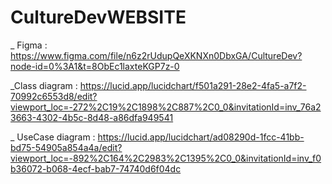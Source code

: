 # CultureDevWEBSITE

_ Figma : https://www.figma.com/file/n6z2rUdupQeXKNXn0DbxGA/CultureDev?node-id=0%3A1&t=8ObEc1laxteKGP7z-0


_Class diagram : https://lucid.app/lucidchart/f501a291-28e2-4fa5-a7f2-70992c6553d8/edit?viewport_loc=-272%2C19%2C1898%2C887%2C0_0&invitationId=inv_76a23663-4302-4b5c-8d48-a86dfa949541


_ UseCase diagram : https://lucid.app/lucidchart/ad08290d-1fcc-41bb-bd75-54905a854a4a/edit?viewport_loc=-892%2C164%2C2983%2C1395%2C0_0&invitationId=inv_f0b36072-b068-4ecf-bab7-74740d6f04dc
